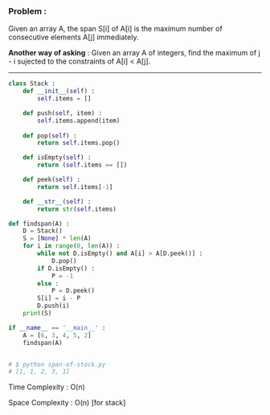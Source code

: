 ### Problem : 
  Given an array A, the span S[i] of A[i] is the maximum number of consecutive elements A[j] immediately.

  __Another way of asking__ : Given an array A of integers, find the maximum of j - i sujected to the constraints of A[i] < A[j].

 -------------------------------------------------------------------------------------------------------------------------------------------------
``` python
class Stack :
    def __init__(self) :
        self.items = []

    def push(self, item) :
        self.items.append(item)
    
    def pop(self) :
        return self.items.pop()

    def isEmpty(self) :
        return (self.items == [])

    def peek(self) :
        return self.items[-1]

    def __str__(self) :
        return str(self.items)

def findspan(A) :
    D = Stack()
    S = [None] * len(A)
    for i in range(0, len(A)) :
        while not D.isEmpty() and A[i] > A[D.peek()] :
            D.pop()
        if D.isEmpty() :
            P = -1
        else : 
            P = D.peek()
        S[i] = i - P
        D.push(i)
    print(S)

if __name__ == '__main__' :
    A = [6, 3, 4, 5, 2]
    findspan(A)


# $ python span-of-stock.py 
# [1, 1, 2, 3, 1]

```
Time Complexity : O(n)

Space Complexity : O(n) [for stack]
